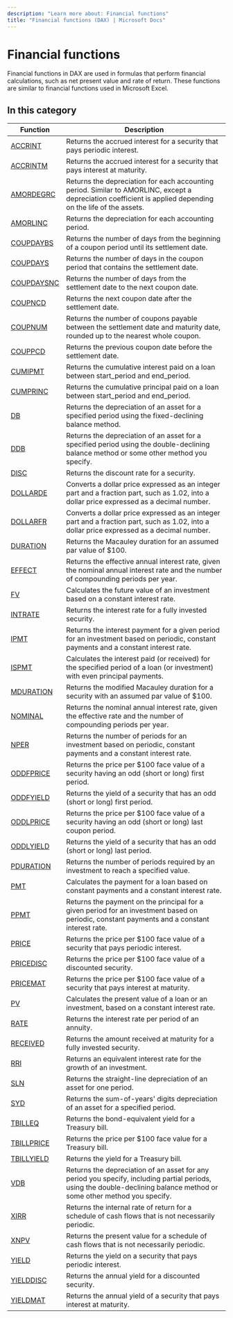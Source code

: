 ```yaml
---
description: "Learn more about: Financial functions"
title: "Financial functions (DAX) | Microsoft Docs"
---
```

# Financial functions

Financial functions in DAX are used in formulas that perform financial calculations, such as net present value and rate of return. These functions are similar to financial functions used in Microsoft Excel.
  
## In this category

|Function  |Description  |
|---------|---------|
|[ACCRINT](accrint-function-dax.md)     |  Returns the accrued interest for a security that pays periodic interest.      |
|[ACCRINTM](accrintm-function-dax.md)     |   Returns the accrued interest for a security that pays interest at maturity.     |
|[AMORDEGRC](amordegrc-function-dax.md)     |   Returns the depreciation for each accounting period. Similar to AMORLINC, except a depreciation coefficient is applied depending on the life of the assets.    |
|[AMORLINC](amorlinc-function-dax.md)     |   Returns the depreciation for each accounting period.      |
|[COUPDAYBS](coupdaybs-function-dax.md)     |    Returns the number of days from the beginning of a coupon period until its settlement date.    |
|[COUPDAYS](coupdays-function-dax.md)     |    Returns the number of days in the coupon period that contains the settlement date.    |
|[COUPDAYSNC](coupdaysnc-function-dax.md)     |    Returns the number of days from the settlement date to the next coupon date.   |
|[COUPNCD](coupncd-function-dax.md)     |   Returns the next coupon date after the settlement date.     |
|[COUPNUM](coupnum-function-dax.md)     |   Returns the number of coupons payable between the settlement date and maturity date, rounded up to the nearest whole coupon.     |
|[COUPPCD](couppcd-function-dax.md)     |   Returns the previous coupon date before the settlement date.     |
|[CUMIPMT](cumipmt-function-dax.md)     |   Returns the cumulative interest paid on a loan between start_period and end_period.     |
|[CUMPRINC](cumprinc-function-dax.md)     |    Returns the cumulative principal paid on a loan between start_period and end_period.    |
|[DB](db-function-dax.md)     |   Returns the depreciation of an asset for a specified period using the fixed-declining balance method.     |
|[DDB](ddb-function-dax.md)     |    Returns the depreciation of an asset for a specified period using the double-declining balance method or some other method you specify.    |
|[DISC](disc-function-dax.md)     |    Returns the discount rate for a security.        |
|[DOLLARDE](dollarde-function-dax.md)     |    Converts a dollar price expressed as an integer part and a fraction part, such as 1.02, into a dollar price expressed as a decimal number.      |
|[DOLLARFR](dollarfr-function-dax.md)     |    Converts a dollar price expressed as an integer part and a fraction part, such as 1.02, into a dollar price expressed as a decimal number.     |
|[DURATION](duration-function-dax.md)     |    Returns the Macauley duration for an assumed par value of $100.    |
|[EFFECT](effect-function-dax.md)     |   Returns the effective annual interest rate, given the nominal annual interest rate and the number of compounding periods per year.     |
|[FV](fv-function-dax.md)     |   Calculates the future value of an investment based on a constant interest rate.     |
|[INTRATE](intrate-function-dax.md)     |   Returns the interest rate for a fully invested security.     |
|[IPMT](ipmt-function-dax.md)     |    Returns the interest payment for a given period for an investment based on periodic, constant payments and a constant interest rate.    |
|[ISPMT](ispmt-function-dax.md)     |    Calculates the interest paid (or received) for the specified period of a loan (or investment) with even principal payments.    |
|[MDURATION](mduration-function-dax.md)     |    Returns the modified Macauley duration for a security with an assumed par value of $100.    |
|[NOMINAL](nominal-function-dax.md)     |   Returns the nominal annual interest rate, given the effective rate and the number of compounding periods per year.     |
|[NPER](nper-function-dax.md)     |    Returns the number of periods for an investment based on periodic, constant payments and a constant interest rate.    |
|[ODDFPRICE](oddfprice-function-dax.md)     |    Returns the price per \$100 face value of a security having an odd (short or long) first period.    |
|[ODDFYIELD](oddfyield-function-dax.md)     |    Returns the yield of a security that has an odd (short or long) first period.     |
|[ODDLPRICE](oddlprice-function-dax.md)     |    Returns the price per $100 face value of a security having an odd (short or long) last coupon period.    |
|[ODDLYIELD](oddlyield-function-dax.md)     |    Returns the yield of a security that has an odd (short or long) last period.    |
|[PDURATION](pduration-function-dax.md)     |    Returns the number of periods required by an investment to reach a specified value.    |
|[PMT](pmt-function-dax.md)     |   Calculates the payment for a loan based on constant payments and a constant interest rate.     |
|[PPMT](ppmt-function-dax.md)     |    Returns the payment on the principal for a given period for an investment based on periodic, constant payments and a constant interest rate.   |
|[PRICE](price-function-dax.md)     |     Returns the price per \$100 face value of a security that pays periodic interest.   |
|[PRICEDISC](pricedisc-function-dax.md)     |   Returns the price per \$100 face value of a discounted security.     |
|[PRICEMAT](pricemat-function-dax.md)     |    Returns the price per $100 face value of a security that pays interest at maturity.    |
|[PV](pv-function-dax.md)     |   Calculates the present value of a loan or an investment, based on a constant interest rate.      |
|[RATE](rate-function-dax.md)     |  Returns the interest rate per period of an annuity.       |
|[RECEIVED](received-function-dax.md)     |    Returns the amount received at maturity for a fully invested security.    |
|[RRI](rri-function-dax.md)     |    Returns an equivalent interest rate for the growth of an investment.    |
|[SLN](sln-function-dax.md)     |    Returns the straight-line depreciation of an asset for one period.   |
|[SYD](syd-function-dax.md)     |    Returns the sum-of-years' digits depreciation of an asset for a specified period.    |
|[TBILLEQ](tbilleq-function-dax.md)     |    Returns the bond-equivalent yield for a Treasury bill.    |
|[TBILLPRICE](tbillprice-function-dax.md)     |    Returns the price per $100 face value for a Treasury bill.    |
|[TBILLYIELD](tbillyield-function-dax.md)     |    Returns the yield for a Treasury bill.    |
|[VDB](vdb-function-dax.md)     |    Returns the depreciation of an asset for any period you specify, including partial periods, using the double-declining balance method or some other method you specify.    |
|[XIRR](xirr-function-dax.md)     |  Returns the internal rate of return for a schedule of cash flows that is not necessarily periodic.       |
|[XNPV](xnpv-function-dax.md)      |  Returns the present value for a schedule of cash flows that is not necessarily periodic.       |
|[YIELD](yield-function-dax.md)     |   Returns the yield on a security that pays periodic interest.    |
|[YIELDDISC](yielddisc-function-dax.md)     |   Returns the annual yield for a discounted security.    |
|[YIELDMAT](yieldmat-function-dax.md)     |     Returns the annual yield of a security that pays interest at maturity.   |
